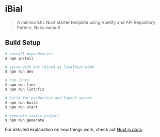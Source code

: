# iBial

> A minimalistic Nuxt starter template using Vuetify and API Repository Pattern. Naks naman!

## Build Setup

```bash
# install dependencies
$ npm install

# serve with hot reload at localhost:4000
$ npm run dev

# run lints
$ npm run lint
$ npm run lint:fix

# build for production and launch server
$ npm run build
$ npm run start

# generate static project
$ npm run generate
```

For detailed explanation on how things work, check out [Nuxt.js docs](https://nuxtjs.org).
